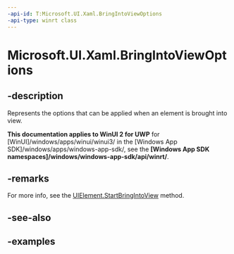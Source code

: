 ```yaml
---
-api-id: T:Microsoft.UI.Xaml.BringIntoViewOptions
-api-type: winrt class
---
```


<!-- Class syntax.
public class BringIntoViewOptions 
-->

# Microsoft.UI.Xaml.BringIntoViewOptions

## -description
Represents the options that can be applied when an element is brought into view.

**This documentation applies to WinUI 2 for UWP** for [WinUI]/windows/apps/winui/winui3/ in the [Windows App SDK]/windows/apps/windows-app-sdk/, see the **[Windows App SDK namespaces]/windows/windows-app-sdk/api/winrt/**.

## -remarks
For more info, see the [UIElement.StartBringIntoView](uielement_startbringintoview_98767959.md) method.

## -see-also

## -examples

